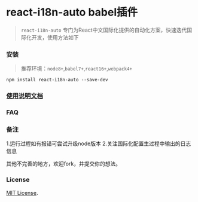 # react-i18n-auto babel插件
> `react-i18n-auto` 专门为React中文国际化提供的自动化方案，快速迭代国际化开发，使用方法如下


### 安装

 > 推荐环境：`node8+`,`babel7+`,`react16+`,`webpack4+`

`npm install react-i18n-auto --save-dev`

### [使用说明文档](./doc.md)


### FAQ


### 备注
1.运行过程如有报错可尝试升级node版本
2.关注国际化配置生过程中输出的日志信息

其他不完善的地方，欢迎fork，并提交你的想法。


### License
[MIT License](https://github.com/mr18/react-i18n-auto/blob/master/LICENSE).



















